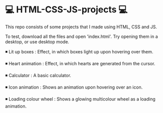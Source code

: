 # 💻 HTML-CSS-JS-projects 💻

This repo consists of some projects that I made using HTML, CSS and JS.

To test, download all the files and open 'index.html'.
Try opening them in a desktop, or use desktop mode.

◾ Lit up boxes : Effect, in which boxes light up upon hovering over them.

◾ Heart animation : Effect, in which hearts are generated from the cursor.

◾ Calculator : A basic calculator.

◾ Icon animation : Shows an animation upon hovering over an icon.

◾ Loading colour wheel : Shows a glowing multicolour wheel as a loading animation.
